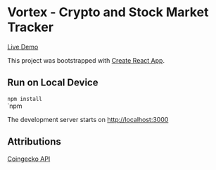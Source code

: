 # Vortex - Crypto and Stock Market Tracker
[Live Demo](https://animeshdas2000.github.io/vortex/) 


This project was bootstrapped with [Create React App](https://github.com/facebook/create-react-app).

## Run on Local Device
`npm install` \
`npm 

The development server starts on [http://localhost:3000](http://localhost:3000)

## Attributions
[Coingecko API](https://coingecko.com/en/api/documentation)
